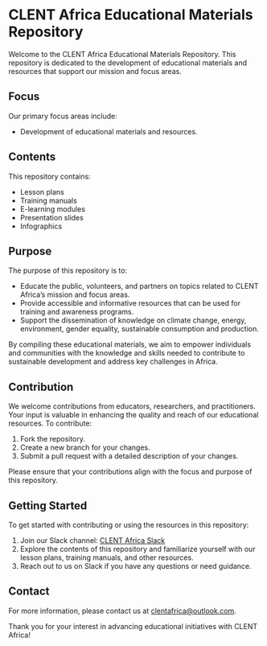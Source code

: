 # CLENT Africa Educational Materials Repository

Welcome to the CLENT Africa Educational Materials Repository. This repository is dedicated to the development of educational materials and resources that support our mission and focus areas.

## Focus

Our primary focus areas include:
- Development of educational materials and resources.

## Contents

This repository contains:
- Lesson plans
- Training manuals
- E-learning modules
- Presentation slides
- Infographics

## Purpose

The purpose of this repository is to:
- Educate the public, volunteers, and partners on topics related to CLENT Africa’s mission and focus areas.
- Provide accessible and informative resources that can be used for training and awareness programs.
- Support the dissemination of knowledge on climate change, energy, environment, gender equality, sustainable consumption and production.

By compiling these educational materials, we aim to empower individuals and communities with the knowledge and skills needed to contribute to sustainable development and address key challenges in Africa.

## Contribution

We welcome contributions from educators, researchers, and practitioners. Your input is valuable in enhancing the quality and reach of our educational resources. To contribute:

1. Fork the repository.
2. Create a new branch for your changes.
3. Submit a pull request with a detailed description of your changes.

Please ensure that your contributions align with the focus and purpose of this repository.

## Getting Started

To get started with contributing or using the resources in this repository:

1. Join our Slack channel: [CLENT Africa Slack](https://clentafrica.slack.com)
2. Explore the contents of this repository and familiarize yourself with our lesson plans, training manuals, and other resources.
3. Reach out to us on Slack if you have any questions or need guidance.

## Contact

For more information, please contact us at [clentafrica@outlook.com](mailto:clentafrica@outlook.com).

Thank you for your interest in advancing educational initiatives with CLENT Africa!